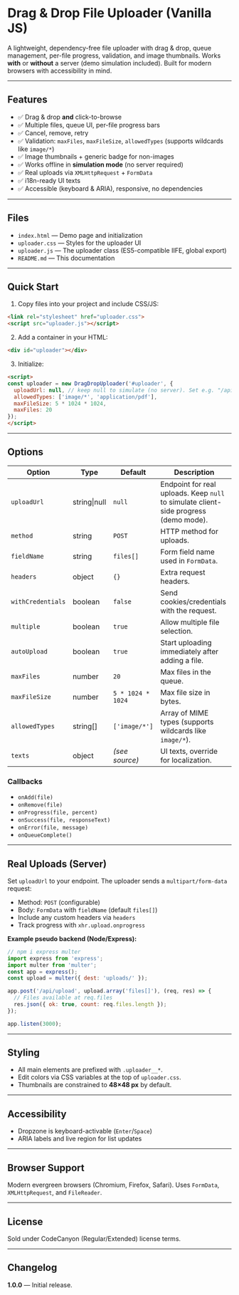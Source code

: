 # Drag & Drop File Uploader (Vanilla JS)

A lightweight, dependency-free file uploader with drag & drop, queue management, per-file progress, validation, and image thumbnails. Works **with** or **without** a server (demo simulation included). Built for modern browsers with accessibility in mind.

---

## Features

- ✅ Drag & drop **and** click-to-browse  
- ✅ Multiple files, queue UI, per-file progress bars  
- ✅ Cancel, remove, retry  
- ✅ Validation: `maxFiles`, `maxFileSize`, `allowedTypes` (supports wildcards like `image/*`)  
- ✅ Image thumbnails + generic badge for non-images  
- ✅ Works offline in **simulation mode** (no server required)  
- ✅ Real uploads via `XMLHttpRequest` + `FormData`  
- ✅ i18n-ready UI texts  
- ✅ Accessible (keyboard & ARIA), responsive, no dependencies  

---

## Files

- `index.html` — Demo page and initialization  
- `uploader.css` — Styles for the uploader UI  
- `uploader.js` — The uploader class (ES5-compatible IIFE, global export)  
- `README.md` — This documentation  

---

## Quick Start

1. Copy files into your project and include CSS/JS:

```html
<link rel="stylesheet" href="uploader.css">
<script src="uploader.js"></script>
```

2. Add a container in your HTML:

```html
<div id="uploader"></div>
```

3. Initialize:

```html
<script>
const uploader = new DragDropUploader('#uploader', {
  uploadUrl: null, // keep null to simulate (no server). Set e.g. "/api/upload" for real uploads
  allowedTypes: ['image/*', 'application/pdf'],
  maxFileSize: 5 * 1024 * 1024,
  maxFiles: 20
});
</script>
```

---

## Options

| Option            | Type          | Default                 | Description |
|-------------------|---------------|-------------------------|-------------|
| `uploadUrl`       | string\|null  | `null`                  | Endpoint for real uploads. Keep `null` to simulate client-side progress (demo mode). |
| `method`          | string        | `POST`                  | HTTP method for uploads. |
| `fieldName`       | string        | `files[]`               | Form field name used in `FormData`. |
| `headers`         | object        | `{}`                    | Extra request headers. |
| `withCredentials` | boolean       | `false`                 | Send cookies/credentials with the request. |
| `multiple`        | boolean       | `true`                  | Allow multiple file selection. |
| `autoUpload`      | boolean       | `true`                  | Start uploading immediately after adding a file. |
| `maxFiles`        | number        | `20`                    | Max files in the queue. |
| `maxFileSize`     | number        | `5 * 1024 * 1024`       | Max file size in bytes. |
| `allowedTypes`    | string[]      | `['image/*']`           | Array of MIME types (supports wildcards like `image/*`). |
| `texts`           | object        | *(see source)*          | UI texts, override for localization. |

### Callbacks

- `onAdd(file)`  
- `onRemove(file)`  
- `onProgress(file, percent)`  
- `onSuccess(file, responseText)`  
- `onError(file, message)`  
- `onQueueComplete()`  

---

## Real Uploads (Server)

Set `uploadUrl` to your endpoint. The uploader sends a `multipart/form-data` request:

- Method: `POST` (configurable)  
- Body: `FormData` with `fieldName` (default `files[]`)  
- Include any custom headers via `headers`  
- Track progress with `xhr.upload.onprogress`  

**Example pseudo backend (Node/Express):**

```js
// npm i express multer
import express from 'express';
import multer from 'multer';
const app = express();
const upload = multer({ dest: 'uploads/' });

app.post('/api/upload', upload.array('files[]'), (req, res) => {
  // Files available at req.files
  res.json({ ok: true, count: req.files.length });
});

app.listen(3000);
```

---

## Styling

- All main elements are prefixed with `.uploader__*`.  
- Edit colors via CSS variables at the top of `uploader.css`.  
- Thumbnails are constrained to **48×48 px** by default.  

---

## Accessibility

- Dropzone is keyboard-activable (`Enter`/`Space`)  
- ARIA labels and live region for list updates  

---

## Browser Support

Modern evergreen browsers (Chromium, Firefox, Safari). Uses `FormData`, `XMLHttpRequest`, and `FileReader`.

---

## License

Sold under CodeCanyon (Regular/Extended) license terms.  

---

## Changelog

**1.0.0** — Initial release.
